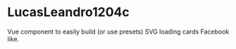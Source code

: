 # LucasLeandro1204c
Vue component to easily build (or use presets) SVG loading cards Facebook like.

